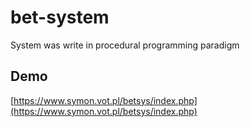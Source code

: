 # bet-system
System was write in procedural programming paradigm

## Demo
[https://www.symon.vot.pl/betsys/index.php](https://www.symon.vot.pl/betsys/index.php)

